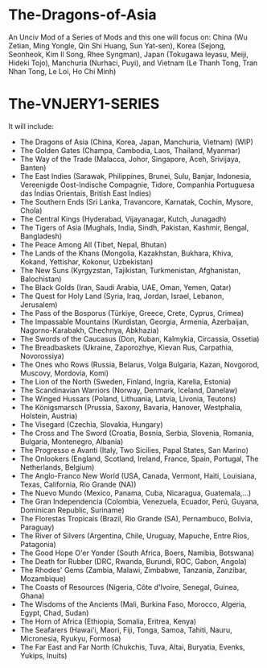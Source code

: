 # The-Dragons-of-Asia
An Unciv Mod of a Series of Mods and this one will focus on: China (Wu Zetian, Ming Yongle, Qin Shi Huang, Sun Yat-sen), Korea (Sejong, Seonheok, Kim Il Song, Rhee Syngman), Japan (Tokugawa Ieyasu, Meiji, Hideki Tojo), Manchuria (Nurhaci, Puyi), and Vietnam (Le Thanh Tong, Tran Nhan Tong, Le Loi, Ho Chi Minh)

# The-VNJERY1-SERIES
It will include:
  - The Dragons of Asia (China, Korea, Japan, Manchuria, Vietnam) (WIP)
  - The Golden Gates (Champa, Cambodia, Laos, Thailand, Myanmar)
  - The Way of the Trade (Malacca, Johor, Singapore, Aceh, Srivijaya, Banten)
  - The East Indies (Sarawak, Philippines, Brunei, Sulu, Banjar, Indonesia, Vereenigde Oost-Indische Compagnie, Tidore, Companhia Portuguesa das Índias Orientais, British East Indies)
  - The Southern Ends (Sri Lanka, Travancore, Karnatak, Cochin, Mysore, Chola)
  - The Central Kings (Hyderabad, Vijayanagar, Kutch, Junagadh)
  - The Tigers of Asia (Mughals, India, Sindh, Pakistan, Kashmir, Bengal, Bangladesh)
  - The Peace Among All (Tibet, Nepal, Bhutan)
  - The Lands of the Khans (Mongolia, Kazakhstan, Bukhara, Khiva, Kokand, Yettishar, Kokonur, Uzbekistan)
  - The New Suns (Kyrgyzstan, Tajikistan, Turkmenistan, Afghanistan, Balochistan)
  - The Black Golds (Iran, Saudi Arabia, UAE, Oman, Yemen, Qatar)
  - The Quest for Holy Land (Syria, Iraq, Jordan, Israel, Lebanon, Jerusalem)
  - The Pass of the Bosporus (Türkiye, Greece, Crete, Cyprus, Crimea)
  - The Impassable Mountains (Kurdistan, Georgia, Armenia, Azerbaijan, Nagorno-Karabakh, Chechnya, Abkhazia)
  - The Swords of the Caucasus (Don, Kuban, Kalmykia, Circassia, Ossetia)
  - The Breadbaskets (Ukraine, Zaporozhye, Kievan Rus, Carpathia, Novorossiya)
  - The Ones who Rows (Russia, Belarus, Volga Bulgaria, Kazan, Novgorod, Muscovy, Mordovia, Komi)
  - The Lion of the North (Sweden, Finland, Ingria, Karelia, Estonia)
  - The Scandinavian Warriors (Norway, Denmark, Iceland, Danelaw)
  - The Winged Hussars (Poland, Lithuania, Latvia, Livonia, Teutons)
  - The Königsmarsch (Prussia, Saxony, Bavaria, Hanover, Westphalia, Holstein, Austria)
  - The Visegard (Czechia, Slovakia, Hungary)
  - The Cross and The Sword (Croatia, Bosnia, Serbia, Slovenia, Romania, Bulgaria, Montenegro, Albania)
  - The Progresso e Avanti (Italy, Two Sicilies, Papal States, San Marino)
  - The Onlookers (England, Scotland, Ireland, France, Spain, Portugal, The Netherlands, Belgium)
  - The Anglo-Franco New World (USA, Canada, Vermont, Haiti, Louisiana, Texas, California, Rio Grande (NA))
  - The Nuevo Mundo (Mexico, Panama, Cuba, Nicaragua, Guatemala,...)
  - The Gran Independencia (Colombia, Venezuela, Ecuador, Perú, Guyana, Dominican Republic, Suriname)
  - The Florestas Tropicais (Brazil, Rio Grande (SA), Pernambuco, Bolivia, Paraguay)
  - The River of Silvers (Argentina, Chile, Uruguay, Mapuche, Entre Rios, Patagonia)
  - The Good Hope O'er Yonder (South Africa, Boers, Namibia, Botswana)
  - The Death for Rubber (DRC, Rwanda, Burundi, ROC, Gabon, Angola)
  - The Rhodes' Gems (Zambia, Malawi, Zimbabwe, Tanzania, Zanzibar, Mozambique)
  - The Coasts of Resources (Nigeria, Côte d'Ivoire, Senegal, Guinea, Ghana)
  - The Wisdoms of the Ancients (Mali, Burkina Faso, Morocco, Algeria, Egypt, Chad, Sudan)
  - The Horn of Africa (Ethiopia, Somalia, Eritrea, Kenya)
  - The Seafarers (Hawai'i, Maori, Fiji, Tonga, Samoa, Tahiti, Nauru, Micronesia, Ryukyu, Formosa)
  - The Far East and Far North (Chukchis, Tuva, Altai, Buryatia, Evenks, Yukips, Inuits)
